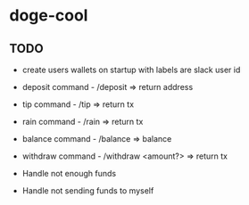 # doge-cool

## TODO

* create users wallets on startup with labels are slack user id
* deposit command - /deposit => return address
* tip command - /tip <username> <amount> => return tx
* rain command - /rain <amount> => return tx
* balance command - /balance => balance
* withdraw command - /withdraw <adress> <amount?> => return tx

* Handle not enough funds
* Handle not sending funds to myself
